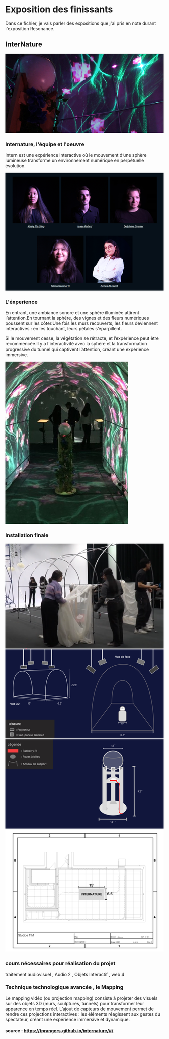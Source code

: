 # Exposition des finissants
Dans ce fichier, je vais parler des expositions que j'ai pris en note durant l'exposition Resonance.

## InterNature 
![photo](media/Internature_02.jpg)

### Internature, l'équipe et l'oeuvre
Intern est une expérience interactive où le mouvement d’une sphère lumineuse transforme un environnement numérique en perpétuelle évolution.

![photo](media/equipe_internature.png)

### L'éxperience

En entrant, une ambiance sonore et une sphère illuminée attirent l’attention.En tournant la sphère, des vignes et des fleurs numériques poussent sur les côter.Une fois les murs recouverts, les fleurs deviennent interactives : en les touchant, leurs pétales s’éparpillent.

Si le mouvement cesse, la végétation se rétracte, et l’expérience peut être recommencée.Il y a l'interactivité avec la sphère et la transformation progressive du tunnel qui captivent l’attention, créant une expérience immersive.

![photo](media/Internature_final.jpg)

### Installation finale

![photo](media/making_of_internature.png)
![photo](media/plantation_serre_3d_Internature.jpg)
![photo](media/plantation_sphere_interNature.jpg)
![photo](media/plantation_studio_InterNature.jpg)

### cours nécessaires pour réalisation du projet
traitement audiovisuel , Audio 2 , Objets Interactif , web 4
### Technique technologique avancée , le Mapping
Le mapping vidéo (ou projection mapping) consiste à projeter des visuels sur des objets 3D (murs, sculptures, tunnels) pour transformer leur apparence en temps réel. L’ajout de capteurs de mouvement permet de rendre ces projections interactives : les éléments réagissent aux gestes du spectateur, créant une expérience immersive et dynamique.
#### source : https://tprangers.github.io/internature/#/ 
